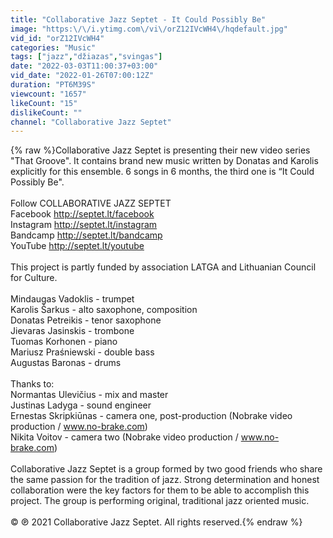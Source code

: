 ```yaml
---
title: "Collaborative Jazz Septet - It Could Possibly Be"
image: "https:\/\/i.ytimg.com\/vi\/orZ12IVcWH4\/hqdefault.jpg"
vid_id: "orZ12IVcWH4"
categories: "Music"
tags: ["jazz","džiazas","svingas"]
date: "2022-03-03T11:00:37+03:00"
vid_date: "2022-01-26T07:00:12Z"
duration: "PT6M39S"
viewcount: "1657"
likeCount: "15"
dislikeCount: ""
channel: "Collaborative Jazz Septet"
---
```

{% raw %}Collaborative Jazz Septet is presenting their new video series &quot;That Groove&quot;. It contains brand new music written by Donatas and Karolis explicitly for this ensemble. 6 songs in 6 months, the third one is “It Could Possibly Be&quot;.<br /><br />Follow COLLABORATIVE JAZZ SEPTET<br />Facebook <a rel="nofollow" target="blank" href="http://septet.lt/facebook">http://septet.lt/facebook</a><br />Instagram <a rel="nofollow" target="blank" href="http://septet.lt/instagram">http://septet.lt/instagram</a><br />Bandcamp <a rel="nofollow" target="blank" href="http://septet.lt/bandcamp">http://septet.lt/bandcamp</a><br />YouTube <a rel="nofollow" target="blank" href="http://septet.lt/youtube">http://septet.lt/youtube</a><br /><br />This project is partly funded by association LATGA and Lithuanian Council for Culture.<br /><br />Mindaugas Vadoklis - trumpet<br />Karolis Šarkus - alto saxophone, composition<br />Donatas Petreikis - tenor saxophone<br />Jievaras Jasinskis - trombone<br />Tuomas Korhonen - piano<br />Mariusz Praśniewski - double bass<br />Augustas Baronas - drums<br /><br />Thanks to:<br />Normantas Ulevičius - mix and master<br />Justinas Ladyga - sound engineer<br />Ernestas Skripkiūnas - camera one, post-production (Nobrake video production / www.no-brake.com)<br />Nikita Voitov - camera two (Nobrake video production / www.no-brake.com)<br /><br />Collaborative Jazz Septet is a group formed by two good friends who share the same passion for the tradition of jazz. Strong determination and honest collaboration were the key factors for them to be able to accomplish this project. The group is performing original, traditional jazz oriented music.<br /><br />© ℗ 2021 Collaborative Jazz Septet. All rights reserved.{% endraw %}
